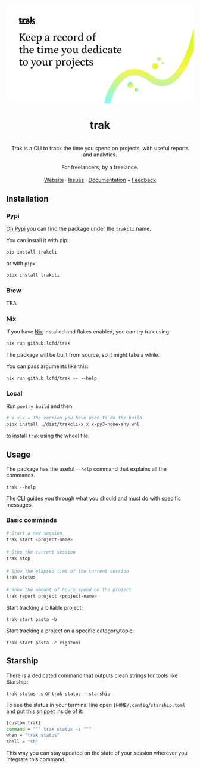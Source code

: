 <p align="center">
  <a href="https://github.com/lcfd/trak">
    <img src="./assets/banner.png" alt="Trak banner">
  </a>

  <h1 align="center">trak</h1>

  <p align="center">
    <br />
    Trak is a CLI to track the time you spend on projects, with useful reports and analytics.
    <br />
    <br />
    For freelancers, by a freelance.
    <br />
    <br />
    <a href="https://usetrak.com">Website</a>
    ·
    <a href="https://github.com/lcfd/trak/issues">Issues</a>
    ·
    <a href="https://usetrak.com/docs/">Documentation</a>
    •
    <a href="https://github.com/lcfd/trak/discussions">Feedback</a>
  </p>
</p>

## Installation

### Pypi

[On Pypi](https://pypi.org/project/trakcli/) you can find the package under the `trakcli` name.

You can install it with pip:

```bash
pip install trakcli
```

or with `pipx`:

```bash
pipx install trakcli
```

### Brew

TBA

### Nix

If you have [Nix](https://nixos.org/download.html) installed and flakes enabled, you can try trak using:

```bash
nix run github:lcfd/trak
```

The package will be built from source, so it might take a while.

You can pass arguments like this:

`nix run github:lcfd/trak -- --help`

### Local

Run `poetry build` and then

```bash
# x.x.x = The version you have used to do the build.
pipx install ./dist/trakcli-x.x.x-py3-none-any.whl
```

to install `trak` using the wheel file.

## Usage

The package has the useful `--help` command that explains all the commands.

`trak --help`

The CLI guides you through what you should and must do with specific messages.

### Basic commands

```bash
# Start a new session
trak start <project-name>

# Stop the current session
trak stop

# Show the elapsed time of the current session
trak status

# Show the amount of hours spend on the project
trak report project <project-name>
```

Start tracking a billable project:

`trak start pasta -b`

Start tracking a project on a specific category/topic:

`trak start pasta -c rigatoni`

## Starship

There is a dedicated command that outputs clean strings for tools like Starship:

`trak status -s` or `trak status --starship`

To see the status in your terminal line open `$HOME/.config/starship.toml`
and put this snippet inside of it:

```bash
[custom.trak]
command = """ trak status -s """
when = "trak status"
shell = "sh"
```

This way you can stay updated on the state of your session wherever you integrate this command.
